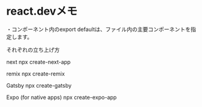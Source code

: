 # react.devメモ
・コンポーネント内のexport defaultは、ファイル内の主要コンポーネントを指定します。


それぞれの立ち上げ方

next
npx create-next-app

remix
npx create-remix

Gatsby
npx create-gatsby

Expo (for native apps) 
npx create-expo-app
